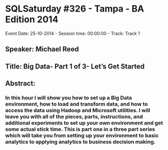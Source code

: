 # SQLSaturday #326 - Tampa - BA Edition 2014
Event Date: 25-10-2014 - Session time: 00:00:00 - Track: Track 1
## Speaker: Michael Reed
## Title: Big Data- Part 1 of 3- Let’s Get Started
## Abstract:
### In this hour I will show you how to set up a Big Data environment, how to load and transform data, and how to access the data using Hadoop and Microsoft utilities. I will leave you with all of the pieces, parts, instructions, and additional experiments to set up your own environment and get some actual stick time. This is part one in a three part series which will take you from setting up your environment to basic analytics to applying analytics to business decision making.
